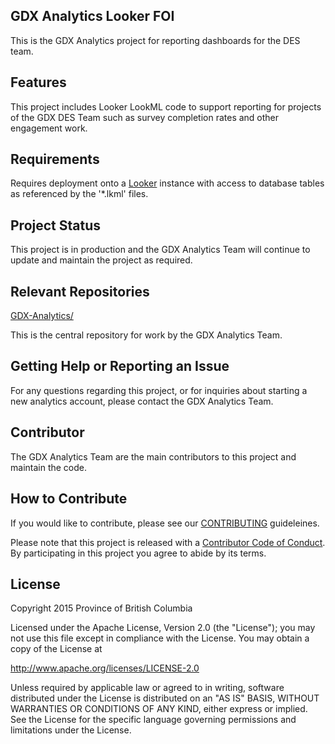 ## GDX Analytics Looker FOI

This is the GDX Analytics project for reporting dashboards for the DES team.

## Features

This project includes Looker LookML code to support reporting for projects of the GDX DES Team such as survey completion rates and other engagement work. 

## Requirements
 
Requires deployment onto a [Looker](https://looker.com/) instance with access to database tables as referenced by the '*.lkml' files.

## Project Status

This project is in production and the GDX Analytics Team will continue to update and maintain the project as required.

## Relevant Repositories

[GDX-Analytics/](https://github.com/bcgov/GDX-Analytics/)

This is the central repository for work by the GDX Analytics Team.

## Getting Help or Reporting an Issue
 
For any questions regarding this project, or for inquiries about starting a new analytics account, please contact the GDX Analytics Team.
 
## Contributor
 
The GDX Analytics Team are the main contributors to this project and maintain the code.

## How to Contribute

If you would like to contribute, please see our [CONTRIBUTING](CONTRIBUTING.md) guideleines.

Please note that this project is released with a [Contributor Code of Conduct](CODE_OF_CONDUCT.md). By participating in this project you agree to abide by its terms.
 
## License

Copyright 2015 Province of British Columbia

Licensed under the Apache License, Version 2.0 (the "License");
you may not use this file except in compliance with the License.
You may obtain a copy of the License at

   http://www.apache.org/licenses/LICENSE-2.0

Unless required by applicable law or agreed to in writing, software
distributed under the License is distributed on an "AS IS" BASIS,
WITHOUT WARRANTIES OR CONDITIONS OF ANY KIND, either express or implied.
See the License for the specific language governing permissions and limitations under the License.

